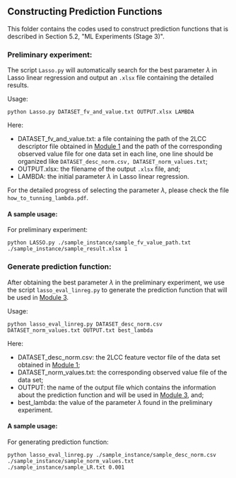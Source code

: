 ## Constructing Prediction Functions

This folder contains the codes used to construct prediction functions that is described in Section 5.2, "ML Experiments (Stage 3)".

### Preliminary experiment:

The script `Lasso.py` will automatically search for the best parameter $\lambda$ in Lasso linear regression and output an `.xlsx` file containing the detailed results. 

Usage:

```
python Lasso.py DATASET_fv_and_value.txt OUTPUT.xlsx LAMBDA
```

Here:
- DATASET_fv_and_value.txt: a file containing the path of the 2LCC descriptor file obtained in [Module 1](/2LCC/Module_1) and the path of the corresponding observed value file for one data set in each line, one line should be organized like `DATASET_desc_norm.csv, DATASET_norm_values.txt`;
- OUTPUT.xlsx: the filename of the output `.xlsx` file, and;
- LAMBDA: the initial parameter $\lambda$ in Lasso linear regression.

For the detailed progress of selecting the parameter $\lambda$, please check the file `how_to_tunning_lambda.pdf`.

<!--
About the strategy of tunning Lambda is as following:
1. Given initial $\lambda_0 = \hat{\lambda}_0 \times 10^{k_0}$, $\hat{\lambda}_0$ must be 1, I'll start from $\lambda_0 = 1$.

2. Search in range $[\lambda_0 - 10^{k_0}, \lambda_0 + 10^{k_0}]$, step $= 10^{k_0-1}$, find the $\lambda$ in above 20 values that makes $\text{TestR}^2$ are biggest as $\lambda_1$, represent $\lambda_1$ as $\lambda_1 = \hat{\lambda}_1 \times 10^{k_1}$.

3. Repeat process 2, until $k_n = k_{n-1}$, then $\lambda_n$ was selected as the best $\lambda$.

For example:

$\lambda_0 = 1 = 1 \times 10^0$, then searching in $\{0.1, 0.2, 0.3, \dots, 2\}$ suppose that $\Rightarrow 
\lambda_1 = 0.1 = 1 \times 10^{-1}$, then search in $\{0.01, 0.02, \dots, 0.2\}$, suppose that $\Rightarrow 
\lambda_2 = 0.03 = 3 \times 10^{-2}$, then search in $\{0.021, 0.022, \dots, 0.4\}$, suppose that $\Rightarrow 
\lambda_3 = 0.022 = 2.2 \times 10^{-2}$, $k_2 = k_3$, so take the $\lambda_3$ as best $\lambda$.
-->

#### A sample usage:

For preliminary experiment:

```
python LASSO.py ./sample_instance/sample_fv_value_path.txt ./sample_instance/sample_result.xlsx 1
```

### Generate prediction function:

After obtaining the best parameter $\lambda$ in the preliminary experiment, we use the script `lasso_eval_linreg.py` to generate the prediction function that will be used in [Module 3](/2LCC/Module_3).

Usage:

```
python lasso_eval_linreg.py DATASET_desc_norm.csv DATASET_norm_values.txt OUTPUT.txt best_lambda
```

Here:
- DATASET_desc_norm.csv: the 2LCC feature vector file of the data set obtained in [Module 1](/2LCC/Module_1);
- DATASET_norm_values.txt: the corresponding observed value file of the data set;
- OUTPUT: the name of the output file which contains the information about the prediction function and will be used in [Module 3](/2LCC/Module_3), and;
- best_lambda: the value of the parameter $\lambda$ found in the preliminary experiment.

#### A sample usage:

For generating prediction function:

```
python lasso_eval_linreg.py ./sample_instance/sample_desc_norm.csv ./sample_instance/sample_norm_values.txt ./sample_instance/sample_LR.txt 0.001
```

